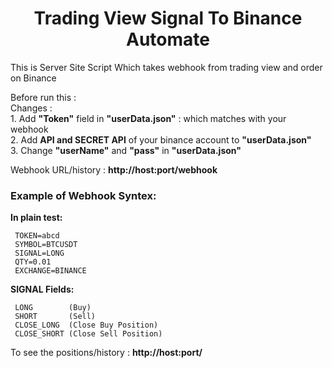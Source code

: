 <h1 align="center">Trading View Signal To Binance Automate</h1>
 
 This is Server Site Script Which takes webhook from trading view and order on Binance


Before run this : <br>
  Changes : <br>
      1. Add **"Token"** field in **"userData.json"** : which matches with your webhook <br>
      2. Add **API and SECRET API** of your binance account to **"userData.json"** <br>
      3. Change **"userName"** and **"pass"** in **"userData.json"** <br>
 
 Webhook URL/history : **http://host:port/webhook**
 <h3>
 Example of Webhook Syntex:
</h3>
 
   **In plain test:**
    
     TOKEN=abcd
     SYMBOL=BTCUSDT
     SIGNAL=LONG
     QTY=0.01
     EXCHANGE=BINANCE
  
   **SIGNAL Fields:**
     
     LONG        (Buy)
     SHORT       (Sell)
     CLOSE_LONG  (Close Buy Position)
     CLOSE_SHORT (Close Sell Position)
 
To see the positions/history : **http://host:port/**
 
